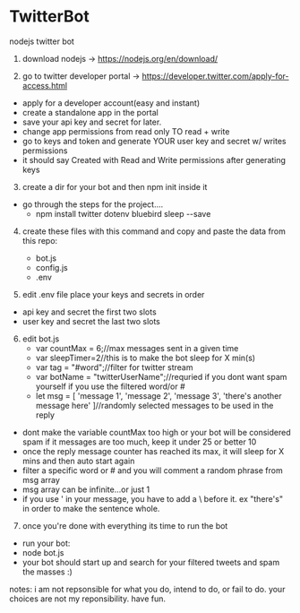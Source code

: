 # TwitterBot
nodejs twitter bot

1. download nodejs -> https://nodejs.org/en/download/

2. go to twitter developer portal -> https://developer.twitter.com/apply-for-access.html
- apply for a developer account(easy and instant)
- create a standalone app in the portal
- save your api key and secret for later.
- change app permissions from read only TO read + write
- go to keys and token and generate YOUR user key and secret w/ writes permissions
- it should say Created with Read and Write permissions after generating keys

3. create a dir for your bot and then npm init inside it
- go through the steps for the project....
    - npm install twitter dotenv bluebird sleep --save

4. create these files with this command and copy and paste the data from this repo:
    - bot.js
    - config.js
    - .env

5. edit .env file place your keys and secrets in order
- api key and secret the first two slots
- user key and secret the last two slots

6. edit bot.js
    - var countMax = 6;//max messages sent in a given time
    - var sleepTimer=2//this is to make the bot sleep for X min(s)
    - var tag = "#word";//filter for twitter stream
    - var botName = "twitterUserName";//requried if you dont want spam yourself if you use the filtered word/or #
    - let msg = 
    [
    'message 1',
    'message 2',
    'message 3',
    'there\'s another message here'
    ]//randomly selected messages to be used in the reply

- dont make the variable countMax too high or your bot will be considered spam if it messages are too much, keep it under 25 or better 10
-  once the reply message counter has reached its max, it will sleep for X mins and then auto  start again
-  filter a specific word or # and you will comment a random phrase from msg array
-  msg array can be infinite...or just 1
-  if you use ' in your message, you have to add a \ before it. ex "there\'s" in order to make the sentence whole.

7. once you're done with everything its time to run the bot
- run your bot:
- node bot.js
- your bot should start up and search for your filtered tweets and spam the masses :)

notes:
i am not repsonsible for what you do, intend to do, or fail to do. your choices are not my reponsibility.
have fun.
